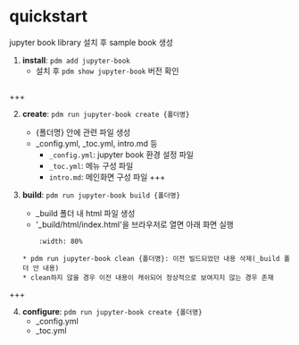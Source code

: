 # quickstart

jupyter book library 설치 후 sample book 생성

1. **install**: `pdm add jupyter-book`
    * 설치 후 `pdm show jupyter-book` 버전 확인
    ```{figure} ./img/jb_01.png
    ```  
+++

2. **create**: `pdm run jupyter-book create {폴더명}`
    * {폴더명} 안에 관련 파일 생성
    * _config.yml, _toc.yml, intro.md 등
        * `_config.yml`: jupyter book 환경 설정 파일
        * `_toc.yml`: 메뉴 구성 파일
        * `intro.md`: 메인화면 구성 파일
+++

3. **build**: `pdm run jupyter-book build {폴더명}`
    - _build 폴더 내 html 파일 생성
    - '_build/html/index.html'을 브라우저로 열면 아래 화면 실행
    ```{figure} ./img/jb_02.png
        :width: 80%
    ```
    ```{tip}
    * pdm run jupyter-book clean {폴더명}: 이전 빌드되었던 내용 삭제(_build 폴더 안 내용)
    * clean하지 않을 경우 이전 내용이 캐쉬되어 정상적으로 보여지지 않는 경우 존재
    ```
+++

4. **configure**: `pdm run jupyter-book create {폴더명}`
    - _config.yml
    - _toc.yml
